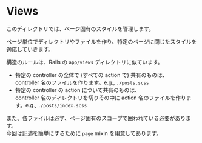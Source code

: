 Views
=====

このディレクトリでは、ページ固有のスタイルを管理します。

ページ単位でディレクトリやファイルを作り、特定のページに閉じたスタイルを適応していきます。

構造のルールは、Rails の `app/views` ディレクトリに似ています。

- 特定の controller の全体で (すべての action で) 共有のものは、  
  controller 名のファイルを作ります。e.g., `./posts.scss`
- 特定の controller の action について共有のものは、  
  controller 名のディレクトリを切りその中に action 名のファイルを作ります。e.g., `./posts/index.scss`

また、各ファイルは必ず、ページ固有のスコープで囲われている必要があります。  
今回は記述を簡単にするために `page` mixin を用意してあります。
